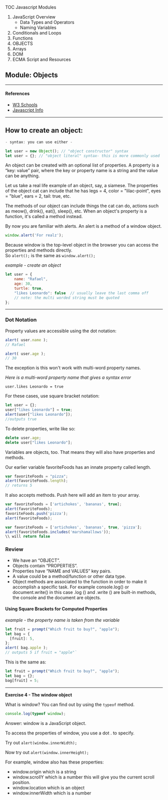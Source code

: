 TOC Javascript Modules

1. JavaScript Overview
    - Data Types and Operators<br/>  
    - Naming Variables 
2. Conditionals and Loops<br/>   
3. Functions<br/> 
4. OBJECTS  
5. Arrays<br/> 
6. DOM<br/> 
7. ECMA Script and Resources


## Module: Objects

---

#### References 

- [W3 Schools](https://www.w3schools.com/js/js_functions.asp) 
- [Javascript Info](https://javascript.info/object)

---
## How to create an object:

```javascript
- syntax: you can use either -

let user = new Object(); // "object constructor" syntax
let user = {}; // "object literal" syntax- this is more commonly used
 ```

An object can be created with an optional list of properties. A property is a “key: value” pair, where the key or property name is a string and the value can be anything.

Let us take a real life example of an object, say, a siamese. The properties of the object cat can include that he has legs = 4, color = "lilac-point", eyes = "blue", ears = 2, tail: true, etc. 

The methods of our object can include things the cat can do, actions such as meow(), drink(), eat(), sleep(), etc. When an object's property is a function, it's called a method instead. 

By now you are familiar with alerts. An alert is a method of a window object.

```javascript
window.alert('For realz');
```

Because window is the top-level object in the browser you can access the properties and methods directly.  
So `alert();` is the same as `window.alert();`

*example - create an object*
```javascript
let user = {
    name: "Rafael",   
    age: 30, 
    turtle: true,
    "likes Leonardo": false  // usually leave the last comma off
    // note: the multi worded string must be quoted
};
```
---
### Dot Notation

Property values are accessible using the dot notation:

```javascript
alert( user.name ); 
// Rafael

alert( user.age ); 
// 30
```

The exception is this won't work with multi-word property names.

*Here is a multi-word property name that gives a syntax error*

`user.likes Leonardo = true`

For these cases, use square bracket notation:

```javascript
let user = {};
user["likes Leonardo"] = true;
alert(user["likes Leonardo"]);
//outputs true
```

To delete properties, write like so:

```javascript
delete user.age;
delete user["likes Leonardo"];
```

Variables are objects, too. That means they will also have properties and methods.

Our earlier variable favoriteFoods has an innate property called length.

```javascript
var favoriteFoods = "pizza";
alert(favoriteFoods.length);
// returns 5
```

It also accepts methods. Push here will add an item to your array.

```javascript
var favoriteFoods = ['artichokes', 'bananas', true];
alert(favoriteFoods);
favoriteFoods.push('pizza');
alert(favoriteFoods);
```

```javascript
var favoriteFoods = ['artichokes', 'bananas', true, 'pizza'];
alert(favoriteFoods.includes('marshamallows'));
\\ will return false
```

### Review

* We have an “OBJECT”.
* Objects contain “PROPERTIES”.  
* Properties have “NAME and VALUES” key pairs. 
* A value could be a method/function or other data type.
* Object methods are associated to the function in order to make it accomplish a specific task. For example console.log() or document.write() in this case .log () and .write () are built-in methods, the console and the document are objects.

#### Using Square Brackets for Computed Properties

*example - the property name is taken from the variable*

```javascript
let fruit = prompt("Which fruit to buy?", "apple");
let bag = {
  [fruit]: 5, 
};
alert( bag.apple ); 
// outputs 5 if fruit = "apple"`
```

This is the same as:
```javascript
let fruit = prompt("Which fruit to buy?", "apple");
let bag = {};
bag[fruit] = 5;
```
---
**Exercise 4 - The window object**

What is window? You can find out by using the `typeof` method.

```javascript
console.log(typeof window);
```

Answer: window is a JavaScript object.  

To access the properties of window, you use a dot . to specify.

Try out
`alert(window.innerWidth);`

Now try out 
`alert(window.innerHeight);`

For example, window also has these properties:

- window.origin which is a string
- window.scrollY which is a number this will give you the current scroll position.
- window.location which is an object
- window.innerWidth which is a number
